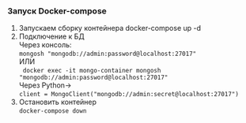 ### Запуск Docker-compose
1. Запускаем сборку контейнера
docker-compose up -d
2. Подключение к БД \
Через консоль: \
``` mongosh "mongodb://admin:password@localhost:27017" ``` \
ИЛИ \
``` docker exec -it mongo-container mongosh "mongodb://admin:password@localhost:27017"``` \
Через Python-> \
``` client = MongoClient("mongodb://admin:secret@localhost:27017") ```
3. Остановить контейнер \
```docker-compose down```
